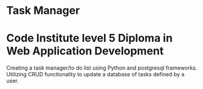 # Task Manager

# Code Institute level 5 Diploma in Web Application Development

Creating a task manager/to do list using Python and postgresql frameworks. Utilizing CRUD functionality to update a database of tasks defined by a user.
